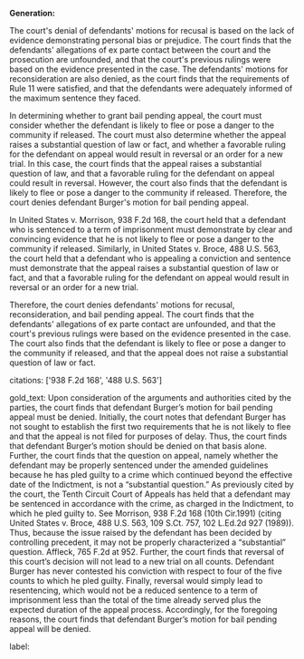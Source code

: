 **Generation:**


The court's denial of defendants' motions for recusal is based on the lack of evidence demonstrating personal bias or prejudice. The court finds that the defendants' allegations of ex parte contact between the court and the prosecution are unfounded, and that the court's previous rulings were based on the evidence presented in the case. The defendants' motions for reconsideration are also denied, as the court finds that the requirements of Rule 11 were satisfied, and that the defendants were adequately informed of the maximum sentence they faced.

In determining whether to grant bail pending appeal, the court must consider whether the defendant is likely to flee or pose a danger to the community if released. The court must also determine whether the appeal raises a substantial question of law or fact, and whether a favorable ruling for the defendant on appeal would result in reversal or an order for a new trial. In this case, the court finds that the appeal raises a substantial question of law, and that a favorable ruling for the defendant on appeal could result in reversal. However, the court also finds that the defendant is likely to flee or pose a danger to the community if released. Therefore, the court denies defendant Burger's motion for bail pending appeal.

In United States v. Morrison, 938 F.2d 168, the court held that a defendant who is sentenced to a term of imprisonment must demonstrate by clear and convincing evidence that he is not likely to flee or pose a danger to the community if released. Similarly, in United States v. Broce, 488 U.S. 563, the court held that a defendant who is appealing a conviction and sentence must demonstrate that the appeal raises a substantial question of law or fact, and that a favorable ruling for the defendant on appeal would result in reversal or an order for a new trial.

Therefore, the court denies defendants' motions for recusal, reconsideration, and bail pending appeal. The court finds that the defendants' allegations of ex parte contact are unfounded, and that the court's previous rulings were based on the evidence presented in the case. The court also finds that the defendant is likely to flee or pose a danger to the community if released, and that the appeal does not raise a substantial question of law or fact. 

citations: ['938 F.2d 168', '488 U.S. 563']

gold_text: Upon consideration of the arguments and authorities cited by the parties, the court finds that defendant Burger’s motion for bail pending appeal must be denied. Initially, the court notes that defendant Burger has not sought to establish the first two requirements that he is not likely to flee and that the appeal is not filed for purposes of delay. Thus, the court finds that defendant Burger’s motion should be denied on that basis alone. Further, the court finds that the question on appeal, namely whether the defendant may be properly sentenced under the amended guidelines because he has pled guilty to a crime which continued beyond the effective date of the Indictment, is not a “substantial question.” As previously cited by the court, the Tenth Circuit Court of Appeals has held that a defendant may be sentenced in accordance with the crime, as charged in the Indictment, to which he pled guilty to. See Morrison, 938 F.2d 168 (10th Cir.1991) (citing United States v. Broce, 488 U.S. 563, 109 S.Ct. 757, 102 L.Ed.2d 927 (1989)). Thus, because the issue raised by the defendant has been decided by controlling precedent, it may not be properly characterized a “substantial” question. Affleck, 765 F.2d at 952. Further, the court finds that reversal of this court’s decision will not lead to a new trial on all counts. Defendant Burger has never contested his conviction with respect to four of the five counts to which he pled guilty. Finally, reversal would simply lead to resentencing, which would not be a reduced sentence to a term of imprisonment less than the total of the time already served plus the expected duration of the appeal process. Accordingly, for the foregoing reasons, the court finds that defendant Burger’s motion for bail pending appeal will be denied.

label: 